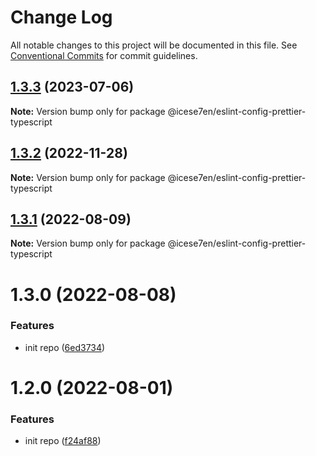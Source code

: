 # Change Log

All notable changes to this project will be documented in this file.
See [Conventional Commits](https://conventionalcommits.org) for commit guidelines.

## [1.3.3](https://github.com/icese7en/configs/compare/@icese7en/eslint-config-prettier-typescript@1.3.2...@icese7en/eslint-config-prettier-typescript@1.3.3) (2023-07-06)

**Note:** Version bump only for package @icese7en/eslint-config-prettier-typescript

## [1.3.2](https://github.com/icese7en/configs/compare/@icese7en/eslint-config-prettier-typescript@1.3.1...@icese7en/eslint-config-prettier-typescript@1.3.2) (2022-11-28)

**Note:** Version bump only for package @icese7en/eslint-config-prettier-typescript

## [1.3.1](https://github.com/icese7en/configs/compare/@icese7en/eslint-config-prettier-typescript@1.3.0...@icese7en/eslint-config-prettier-typescript@1.3.1) (2022-08-09)

**Note:** Version bump only for package @icese7en/eslint-config-prettier-typescript

# 1.3.0 (2022-08-08)

### Features

- init repo ([6ed3734](https://github.com/icese7en/configs/commit/6ed37347b525944575c0f79aa92eedee0479a0fe))

# 1.2.0 (2022-08-01)

### Features

- init repo ([f24af88](https://github.com/icese7en/configs/commit/f24af888e8fe85ced2d9bcf50d9e7f398380101d))
